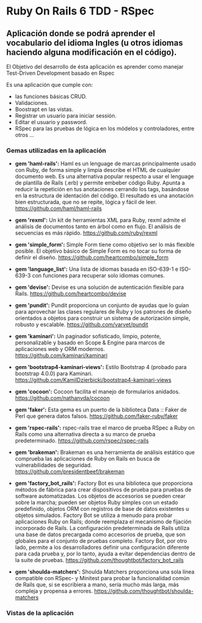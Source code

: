 # Ruby On Rails 6 TDD - RSpec
## Aplicación donde se podrá aprender el vocabulario del idioma Ingles (u otros idiomas haciendo alguna modificación en el código).
El Objetivo del desarrollo de ésta aplicación es aprender como manejar Test-Driven Development basado en Rspec

Es una aplicación que cumple con: 
- las funciones básicas CRUD. 
- Validaciones. 
- Boostrapt en las vistas.
- Registrar un usuario para iniciar sessión.
- Editar el usuario y password.
- RSpec para las pruebas de lógica en los módelos y controladores, entre otros ...


### Gemas utilizadas en la aplicación

- **gem 'haml-rails':** Haml es un lenguage de marcas principalmente usado con Ruby, de forma simple y limpia describe el HTML de cualquier documento web. Es una alternativa popular respecto a usar el lenguage de plantilla de Rails (.erb) y permite embeber código Ruby. Apunta a reducir la repetición en tus anotaciones cerrando los tags, basándose en la estructura de identación del código. El resultado es una anotación bien estructurada, que no se repite, lógica y fácil de leer. https://github.com/haml/haml-rails

- **gem 'rexml':** Un kit de herramientas XML para Ruby, rexml admite el análisis de documentos tanto en árbol como en flujo. El análisis de secuencias es más rápido. https://github.com/ruby/rexml

- **gem 'simple_form':** Simple Form tiene como objetivo ser lo más flexible posible. El objetivo básico de Simple Form es no tocar su forma de definir el diseño. https://github.com/heartcombo/simple_form

- **gem 'language_list':** Una lista de idiomas basada en ISO-639-1 e ISO-639-3 con funciones para recuperar solo idiomas comunes.

- **gem 'devise':** Devise es una solución de autenticación flexible para Rails. https://github.com/heartcombo/devise

- **gem 'pundit':** Pundit proporciona un conjunto de ayudas que lo guían para aprovechar las clases regulares de Ruby y los patrones de diseño orientados a objetos para construir un sistema de autorización simple, robusto y escalable. https://github.com/varvet/pundit

- **gem 'kaminari':** Un paginador sofisticado, limpio, potente, personalizable y basado en Scope & Engine para marcos de aplicaciones web y ORM modernos. https://github.com/kaminari/kaminari

- **gem 'bootstrap4-kaminari-views':** Estilo Bootstrap 4 (probado para bootstrap 4.0.0) para Kaminari. https://github.com/KamilDzierbicki/bootstrap4-kaminari-views

- **gem 'cocoon':** Cocoon facilita el manejo de formularios anidados. https://github.com/nathanvda/cocoon

- **gem 'faker':** Esta gema es un puerto de la biblioteca Data :: Faker de Perl que genera datos falsos. https://github.com/faker-ruby/faker

- **gem 'rspec-rails':** rspec-rails trae el marco de prueba RSpec a Ruby on Rails como una alternativa directa a su marco de prueba predeterminado. https://github.com/rspec/rspec-rails

- **gem 'brakeman':** Brakeman es una herramienta de análisis estático que comprueba las aplicaciones de Ruby on Rails en busca de vulnerabilidades de seguridad. https://github.com/presidentbeef/brakeman

- **gem 'factory_bot_rails':** Factory Bot es una biblioteca que proporciona métodos de fábrica para crear dispositivos de prueba para pruebas de software automatizadas. Los objetos de accesorios se pueden crear sobre la marcha; pueden ser objetos Ruby simples con un estado predefinido, objetos ORM con registros de base de datos existentes u objetos simulados. Factory Bot se utiliza a menudo para probar aplicaciones Ruby on Rails; donde reemplaza el mecanismo de fijación incorporado de Rails. La configuración predeterminada de Rails utiliza una base de datos precargada como accesorios de prueba, que son globales para el conjunto de pruebas completo. Factory Bot, por otro lado, permite a los desarrolladores definir una configuración diferente para cada prueba y, por lo tanto, ayuda a evitar dependencias dentro de la suite de pruebas. https://github.com/thoughtbot/factory_bot_rails

- **gem 'shoulda-matchers':** Shoulda Matchers proporciona una sola línea compatible con RSpec- y Minitest para probar la funcionalidad común de Rails que, si se escribiera a mano, sería mucho más larga, más compleja y propensa a errores. https://github.com/thoughtbot/shoulda-matchers

### Vistas de la aplicación

